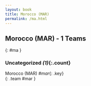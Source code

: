 ```yaml
---
layout: book
title: Morocco (MAR)
permalink: /ma.html
---
```


## Morocco (MAR) - 1 Teams
{: #ma }









### Uncategorized _(1)_{:.count}

Morocco  (MAR)  _#mar_{: .key} <br>
{: .team #mar }


 
